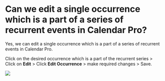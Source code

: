 # Can we edit a single occurrence which is a part of a series of recurrent events in Calendar Pro?

<p class="no-margin">Yes, we can edit a single occurrence which is a part of a series of recurrent events in Calendar Pro.</p>
<p class="no-margin"></p>
<p class="no-margin">Click on the desired occurrence which is a part of the recurrent series &gt; Click on <b>Edit</b> &gt; Click <b>Edit Occurrence</b> &gt; make required changes &gt; Save.</p>
<p class="no-margin"></p>
<div class="intercom-container"><img src="/assets/img/teams-pro/image_181.png"></div>



